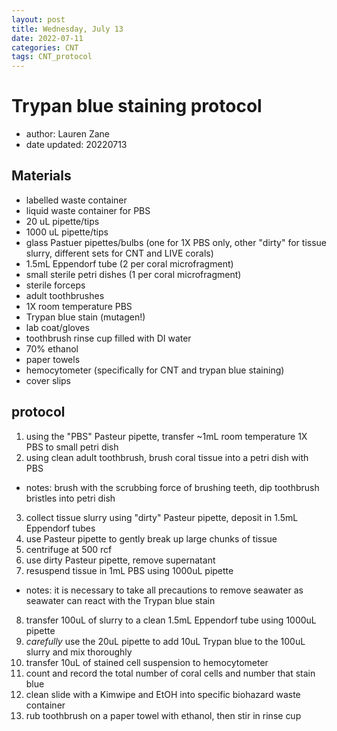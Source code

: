 ```yaml
---
layout: post
title: Wednesday, July 13
date: 2022-07-11
categories: CNT
tags: CNT_protocol
---
```

# Trypan blue staining protocol
* author: Lauren Zane
* date updated: 20220713

## Materials
* labelled waste container
* liquid waste container for PBS
* 20 uL pipette/tips
* 1000 uL pipette/tips
* glass Pastuer pipettes/bulbs (one for 1X PBS only, other "dirty" for tissue slurry, different sets for CNT and LIVE corals)
* 1.5mL Eppendorf tube (2 per coral microfragment)
* small sterile petri dishes (1 per coral microfragment)
* sterile forceps
* adult toothbrushes
* 1X room temperature PBS
* Trypan blue stain (mutagen!)
* lab coat/gloves
* toothbrush rinse cup filled with DI water
* 70% ethanol
* paper towels
* hemocytometer (specifically for CNT and trypan blue staining)
* cover slips

## protocol
1. using the "PBS" Pasteur pipette, transfer ~1mL room temperature 1X PBS to small petri dish
2. using clean adult toothbrush, brush coral tissue into a petri dish with PBS
  * notes: brush with the scrubbing force of brushing teeth, dip toothbrush bristles into petri dish
3. collect tissue slurry using "dirty" Pasteur pipette, deposit in 1.5mL Eppendorf tubes
4. use Pasteur pipette to gently break up large chunks of tissue
5. centrifuge at 500 rcf
6. use dirty Pasteur pipette, remove supernatant
7. resuspend tissue in 1mL PBS using 1000uL pipette
  * notes: it is necessary to take all precautions to remove seawater as seawater can react with the Trypan blue stain
8. transfer 100uL of slurry to a clean 1.5mL Eppendorf tube using 1000uL pipette
9. *carefully* use the 20uL pipette to add 10uL Trypan blue to the 100uL slurry and mix thoroughly
10. transfer 10uL of stained cell suspension to hemocytometer
11. count and record the total number of coral cells and number that stain blue
12. clean slide with a Kimwipe and EtOH into specific biohazard waste container
13. rub toothbrush on a paper towel with ethanol, then stir in rinse cup
